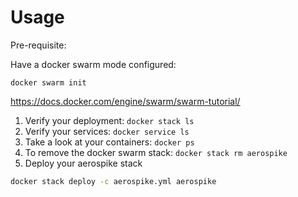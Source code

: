 # Usage

Pre-requisite:

Have a docker swarm mode configured:
```
docker swarm init
```

https://docs.docker.com/engine/swarm/swarm-tutorial/





1. Verify your deployment:
    `docker stack ls`
1. Verify your services:
    `docker service ls`
1. Take a look at your containers:
    `docker ps`
1. To remove the docker swarm stack:
`docker stack rm aerospike`
1. Deploy your aerospike stack
```bash
docker stack deploy -c aerospike.yml aerospike  
```


